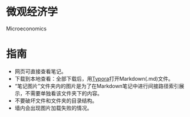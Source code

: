 # 微观经济学
Microeconomics<br/>
# 指南
* 网页可直接查看笔记。<br/>
* 下载到本地查看：全部下载后，用[Typora](https://www.typora.io/)打开Markdown(.md)文件。<br/>
* “笔记图片”文件夹内的图片是为了在Markdown笔记中进行间接路径索引展示，不需要单独看该文件夹下的内容。<br/>
* 不要破坏文件和文件夹的目录结构。<br/>
* 墙内会出现图片加载失败的情况。<br/>

